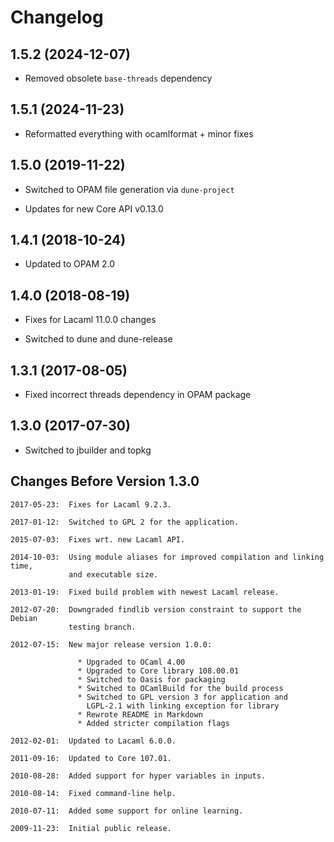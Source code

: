 # Changelog

## 1.5.2 (2024-12-07)

- Removed obsolete `base-threads` dependency

## 1.5.1 (2024-11-23)

- Reformatted everything with ocamlformat + minor fixes

## 1.5.0 (2019-11-22)

- Switched to OPAM file generation via `dune-project`

- Updates for new Core API v0.13.0

## 1.4.1 (2018-10-24)

- Updated to OPAM 2.0

## 1.4.0 (2018-08-19)

- Fixes for Lacaml 11.0.0 changes

- Switched to dune and dune-release

## 1.3.1 (2017-08-05)

- Fixed incorrect threads dependency in OPAM package

## 1.3.0 (2017-07-30)

- Switched to jbuilder and topkg

## Changes Before Version 1.3.0

```text
2017-05-23:  Fixes for Lacaml 9.2.3.

2017-01-12:  Switched to GPL 2 for the application.

2015-07-03:  Fixes wrt. new Lacaml API.

2014-10-03:  Using module aliases for improved compilation and linking time,
             and executable size.

2013-01-19:  Fixed build problem with newest Lacaml release.

2012-07-20:  Downgraded findlib version constraint to support the Debian
             testing branch.

2012-07-15:  New major release version 1.0.0:

               * Upgraded to OCaml 4.00
               * Upgraded to Core library 108.00.01
               * Switched to Oasis for packaging
               * Switched to OCamlBuild for the build process
               * Switched to GPL version 3 for application and
                 LGPL-2.1 with linking exception for library
               * Rewrote README in Markdown
               * Added stricter compilation flags

2012-02-01:  Updated to Lacaml 6.0.0.

2011-09-16:  Updated to Core 107.01.

2010-08-28:  Added support for hyper variables in inputs.

2010-08-14:  Fixed command-line help.

2010-07-11:  Added some support for online learning.

2009-11-23:  Initial public release.
```
